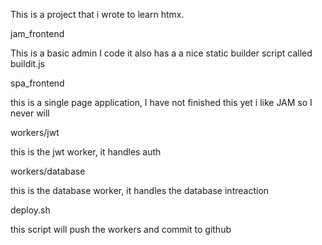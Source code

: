 This is a project that i wrote to learn htmx.

jam_frontend

This is a basic admin I code it also has a a nice static builder script called buildit.js

spa_frontend

this is a single page application, I have not finished this yet i like JAM so I never will

workers/jwt

this is the jwt worker, it handles auth

workers/database

this is the database worker, it handles the database intreaction

deploy.sh

this script will push the workers and commit to github
